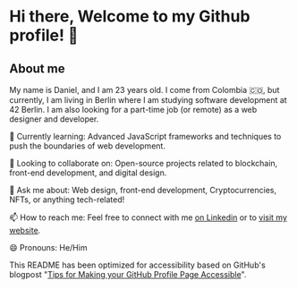 # Hi there, Welcome to my Github profile! 👋

## About me
My name is Daniel, and I am 23 years old. I come from Colombia 🇨🇴, but currently, I am living in Berlin where I am studying software development at 42 Berlin. I am also looking for a part-time job (or remote) as a web designer and developer.

🌱 Currently learning: Advanced JavaScript frameworks and techniques to push the boundaries of web development.

🤝 Looking to collaborate on: Open-source projects related to blockchain, front-end development, and digital design.

💬 Ask me about: Web design, front-end development, Cryptocurrencies, NFTs, or anything tech-related!

📫 How to reach me: Feel free to connect with me [on Linkedin](https://www.linkedin.com/in/daniel-gomez-arango/) or to [visit my website](https://danielgomezarango.com/).

😄 Pronouns: He/Him


This README has been optimized for accessibility based on GitHub's blogpost "[Tips for Making your GitHub Profile Page Accessible](https://github.blog/2023-10-26-5-tips-for-making-your-github-profile-page-accessible)".
